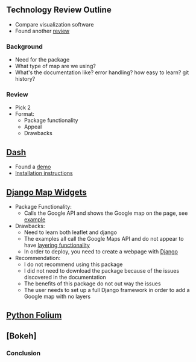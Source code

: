 ## Technology Review Outline 

- Compare visualization software 
- Found another [review](https://blog.modeanalytics.com/python-data-visualization-libraries/)

### Background

- Need for the package
- What type of map are we using? 
- What's the documentation like? error handling? how easy to learn? git history? 

### Review 

- Pick 2 
- Format:
    - Package functionality
    - Appeal
    - Drawbacks 

## [Dash](https://plot.ly/products/dash/)

- Found a [demo](https://github.com/plotly/dash-uber-rides-demo)
- [Installation instructions](https://dash.plot.ly/installation)

## [Django Map Widgets](https://github.com/erdem/django-map-widgets)

* Package Functionality:
    - Calls the Google API and shows the Google map on the page, see [example](http://django-map-widgets.readthedocs.io/en/latest/widgets/point_field_map_widgets.html#preview)
* Drawbacks: 
    - Need to learn both leaflet and django 
    - The examples all call the Google Maps API and do not appear to have [layering functionality](http://django-map-widgets.readthedocs.io/en/latest/widgets/google_static_overlay_map_widget.html)
    - In order to deploy, you need to create a webpage with [Django](https://docs.djangoproject.com/en/2.0/intro/tutorial01/)
* Recommendation:
    - I do not recommend using this package
    - I did not need to download the package because of the issues discovered in the documentation
    - The benefits of this package do not out way the issues
    - The user needs to set up a full Django framework in order to add a Google map with no layers

## [Python Folium](http://python-visualization.github.io/folium/)

## [Bokeh]

### Conclusion 


